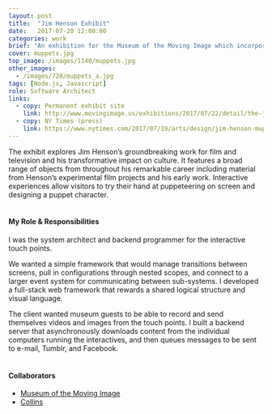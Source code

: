 ```yaml
---
layout: post
title:  "Jim Henson Exhibit"
date:   2017-07-20 12:00:00
categories: work
brief: "An exhibition for the Museum of the Moving Image which incorporates two interactive touch points."
cover: muppets.jpg
top_image: /images/1140/muppets.jpg
other_images:
  - /images/720/muppets_a.jpg
tags: [Node.js, Javascript]
role: Software Architect
links:
  - copy: Permanent exhibit site
    link: http://www.movingimage.us/exhibitions/2017/07/22/detail/the-jim-henson-exhibition/
  - copy: NY Times (press)
    link: https://www.nytimes.com/2017/07/19/arts/design/jim-henson-muppets-puppeteer-museum-of-moving-image.html
---
```

The exhibit explores Jim Henson’s groundbreaking work for film and television and his transformative impact on culture. It features a broad range of objects from throughout his remarkable career including material from Henson’s experimental film projects and his early work. Interactive experiences allow visitors to try their hand at puppeteering on screen and designing a puppet character.
<br /><br />

#### My Role & Responsibilities
I was the system architect and backend programmer for the interactive touch points.

We wanted a simple framework that would manage transitions between screens, pull in configurations through nested scopes, and connect to a larger event system for communicating between sub-systems. I developed a full-stack web framework that rewards a shared logical structure and visual language.

The client wanted museum guests to be able to record and send themselves videos and images from the touch points. I built a backend server that asynchronously downloads content from the individual computers running the interactives, and then queues messages to be sent to e-mail, Tumblr, and Facebook.
<br /><br />

#### Collaborators
* [Museum of the Moving Image][momi]
* [Collins][c]

[momi]: http://www.movingimage.us/
[c]: https://www.wearecollins.com/
